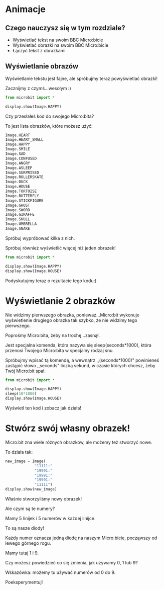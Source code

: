 # Animacje

## Czego nauczysz się w tym rozdziale?

* Wyświetlać tekst na swoim BBC Micro:bicie
* Wyświetlać obrazki na swoim BBC Micro:bicie
* Łączyć tekst z obrazkami

## Wyświetlanie obrazów

Wyświetlanie tekstu jest fajne, ale spróbujmy teraz powyświetlać obrazki!

Zacznijmy z czymś...wesołym :)

```python
from microbit import *

display.show(Image.HAPPY)
```

Czy przesłałeś kod do swojego Micro:bita?


To jest lista obrazków, które możesz użyć:

```python
Image.HEART
Image.HEART_SMALL
Image.HAPPY
Image.SMILE
Image.SAD
Image.CONFUSED
Image.ANGRY
Image.ASLEEP
Image.SURPRISED
Image.ROLLERSKATE
Image.DUCK
Image.HOUSE
Image.TORTOISE
Image.BUTTERFLY
Image.STICKFIGURE
Image.GHOST
Image.SWORD
Image.GIRAFFE
Image.SKULL
Image.UMBRELLA
Image.SNAKE
```

Spróbuj wypróbować kilka z nich.

Spróbuj również wyświetlić więcej niż jeden obrazek!

```python
from microbit import *

display.show(Image.HAPPY)
display.show(Image.HOUSE)
```

Podyskutujmy teraz o rezultacie tego kodu:)

# Wyświetlanie 2 obrazków

Nie widzimy pierwszego obrazka, ponieważ...Micro:bit wykonuje wyświetlenie drugiego obrazka tak szybko, że nie widzimy tego pierwszego.

Poprośmy Micro:bita, żeby na trochę...zasnął.

Jest specjalna komenda, która nazywa się sleep(seconds*1000), która przenosi Twojego Micro:bita w specjalny rodzaj snu.

Spróbujmy wpisać tą komendę, a wewnątrz ,,(seconds*1000)" powinieneś zastąpić słowo ,,seconds" liczbą sekund, w czasie których chcesz, żeby Twój Micro:bit spał.

```python
from microbit import *

display.show(Image.HAPPY)
sleep(10*1000)
display.show(Image.HOUSE)
```
Wyświetl ten kod i zobacz jak działa!

# Stwórz swój własny obrazek!

Micro:bit zna wiele różnych obrazków, ale możemy też stworzyć nowe.

To działa tak:


```python
new_image = Image(
             "11111:"
             "19991:"
             "19991:"
             "19991:"
             "11111")
display.show(new_image)
```
Właśnie stworzyliśmy nowy obrazek!

Ale czym są te numery?

Mamy 5 linijek i 5 numerów w każdej linijce.

To są nasze diody!

Każdy numer oznacza jedną diodę na naszym Micro:bicie, począwszy od lewego górnego rogu.

Mamy tutaj 1 i 9.

Czy możesz powiedzieć co się zmienia, jak używamy 0, 1 lub 9?

Wskazówka: możemy tu używać numerów od 0 do 9.

Poeksperymentuj!
